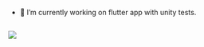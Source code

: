 - 🔭 I’m currently working on flutter app with unity tests.
  
  ##
 
<div> 
  <a href="https://www.linkedin.com/in/koga187/" target="_blank"><img src="https://img.shields.io/badge/-LinkedIn-%230077B5?style=for-the-badge&logo=linkedin&logoColor=white" target="_blank"></a> 
<!-- 
![Snake animation](https://github.com/koga187/koga187/blob/output/github-contribution-grid-snake.svg)
 -->
</div>

<!--
**koga187/koga187** is a ✨ _special_ ✨ repository because its `README.md` (this file) appears on your GitHub profile.

Here are some ideas to get you started:
### Hi there 👋
- 🌱 I’m currently learning about flutter
- 📫 How to reach me: brunokoga187@gmail.com
- 🔭 I’m currently working on ...
- 👯 I’m looking to collaborate on ...
- 🤔 I’m looking for help with ...
- 💬 Ask me about ...
- 😄 Pronouns: ...
- ⚡ Fun fact: ...
-->
